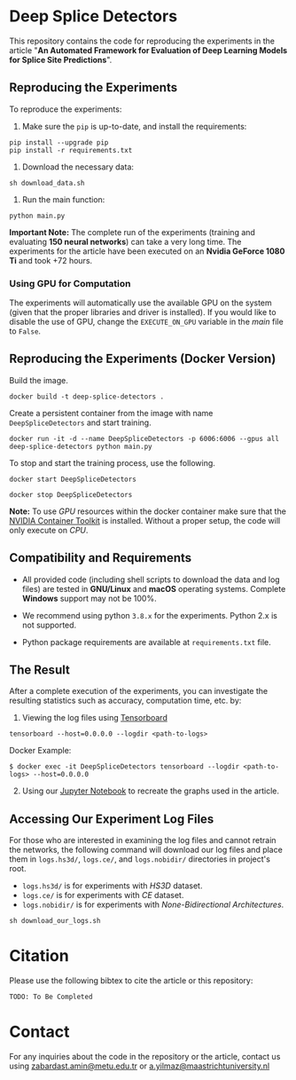 # Deep Splice Detectors

This repository contains the code for reproducing the experiments in the article "**An Automated Framework for Evaluation of Deep Learning Models for Splice Site Predictions**".

## Reproducing the Experiments

To reproduce the experiments:

1. Make sure the `pip` is up-to-date, and install the requirements:
```shell
pip install --upgrade pip
pip install -r requirements.txt
```

1. Download the necessary data:
```shell
sh download_data.sh
```

1. Run the main function:
```shell
python main.py
```

**Important Note:** The complete run of the experiments (training and evaluating **150 neural networks**) can take a very long time. The experiments for the article have been executed on an **Nvidia GeForce 1080 Ti** and took +72 hours.

### Using GPU for Computation

The experiments will automatically use the available GPU on the system (given that the proper libraries and driver is installed). If you would like to disable the use of GPU, change the `EXECUTE_ON_GPU` variable in the *main* file to `False`.

## Reproducing the Experiments (Docker Version)

Build the image.

```shell
docker build -t deep-splice-detectors .
```

Create a persistent container from the image with name `DeepSpliceDetectors` and start training.

```shell
docker run -it -d --name DeepSpliceDetectors -p 6006:6006 --gpus all deep-splice-detectors python main.py
```

To stop and start the training process, use the following.

```shell
docker start DeepSpliceDetectors
```

```shell
docker stop DeepSpliceDetectors
```

**Note:** To use *GPU* resources within the docker container make sure that the [NVIDIA Container Toolkit](https://github.com/NVIDIA/nvidia-docker) is installed. Without a proper setup, the code will only execute on *CPU*.

## Compatibility and Requirements

- All provided code (including shell scripts to download the data and log files) are tested in **GNU/Linux** and **macOS** operating systems. Complete **Windows** support may not be 100%.

- We recommend using python `3.8.x` for the experiments. Python 2.x is not supported.

- Python package requirements are available at `requirements.txt` file.

## The Result

After a complete execution of the experiments, you can investigate the resulting statistics such as accuracy, computation time, etc. by:

1. Viewing the log files using [Tensorboard](https://www.tensorflow.org/tensorboard)
```shell
tensorboard --host=0.0.0.0 --logdir <path-to-logs>
```

Docker Example:

```shell
$ docker exec -it DeepSpliceDetectors tensorboard --logdir <path-to-logs> --host=0.0.0.0
```

2. Using our [Jupyter Notebook](https://jupyter.org/) to recreate the graphs used in the article.

## Accessing Our Experiment Log Files

For those who are interested in examining the log files and cannot retrain the networks, the following command will download our log files and place them in `logs.hs3d/`, `logs.ce/`, and `logs.nobidir/` directories in project's root.
- `logs.hs3d/` is for experiments with _HS3D_ dataset.
- `logs.ce/` is for experiments with _CE_ dataset.
- `logs.nobidir/` is for experiments with _None-Bidirectional Architectures_.

```shell
sh download_our_logs.sh
```

# Citation

Please use the following bibtex to cite the article or this repository:
```text
TODO: To Be Completed
```

# Contact

For any inquiries about the code in the repository or the article, contact us using [zabardast.amin@metu.edu.tr](mailto:zabardast.amin@metu.edu.tr) or [a.yilmaz@maastrichtuniversity.nl](mailto:a.yilmaz@maastrichtuniversity.nl)